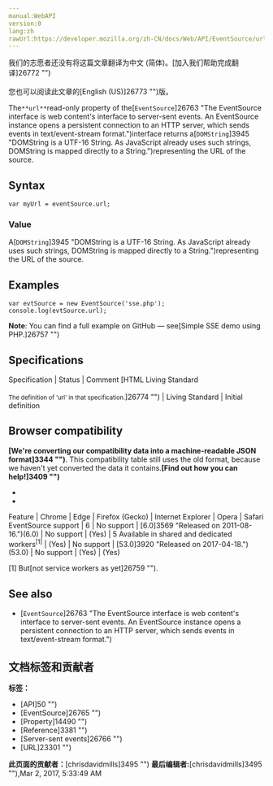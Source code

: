 ```yaml
---
manual:WebAPI
version:0
lang:zh
rawUrl:https://developer.mozilla.org/zh-CN/docs/Web/API/EventSource/url
---
```




<bdi>我们的志愿者还没有将这篇文章翻译为<bdi>中文 (简体)</bdi>。[加入我们帮助完成翻译]26772 "")<br></br>您也可以阅读此文章的[English (US)]26773 "")版。</bdi>






The`**url**`read-only property of the[`EventSource`]26763 "The EventSource interface is web content's interface to server-sent events. An EventSource instance opens a persistent connection to an HTTP server, which sends events in text/event-stream format.")interface returns a[`DOMString`]3945 "DOMString is a UTF-16 String. As JavaScript already uses such strings, DOMString is mapped directly to a String.")representing the URL of the source.


## Syntax<a name="Syntax"></a>

```
var myUrl = eventSource.url;
```

### Value<a name="Value"></a>


A[`DOMString`]3945 "DOMString is a UTF-16 String. As JavaScript already uses such strings, DOMString is mapped directly to a String.")representing the URL of the source.


## Examples<a name="Examples"></a>

```
var evtSource = new EventSource('sse.php');
console.log(evtSource.url);
```


**Note**: You can find a full example on GitHub — see[Simple SSE demo using PHP.]26757 "")



## Specifications<a name="Specifications"></a>

Specification | Status | Comment 
[HTML Living Standard<br></br><small>The definition of &#39;url&#39; in that specification.</small>]26774 "") | Living Standard | Initial definition 



## Browser compatibility<a name="Browser_compatibility"></a>


**[We&#39;re converting our compatibility data into a machine-readable JSON format]3344 "")**. This compatibility table still uses the old format, because we haven&#39;t yet converted the data it contains.**[Find out how you can help!]3409 "")**


* 
* 

Feature | Chrome | Edge | Firefox (Gecko) | Internet Explorer | Opera | Safari 
EventSource support | 6 | No support | [6.0]3569 "Released on 2011-08-16.")(6.0) | No support | (Yes) | 5 
Available in shared and dedicated workers<sup>[1]</sup> | (Yes) | No support | [53.0]3920 "Released on 2017-04-18.")(53.0) | No support | (Yes) | (Yes) 






[1] But[not service workers as yet]26759 "").


## See also<a name="See_also"></a>

* [`EventSource`]26763 "The EventSource interface is web content's interface to server-sent events. An EventSource instance opens a persistent connection to an HTTP server, which sends events in text/event-stream format.")



## 文档标签和贡献者
**标签：**
* [API]50 "")
* [EventSource]26765 "")
* [Property]14490 "")
* [Reference]3381 "")
* [Server-sent events]26766 "")
* [URL]23301 "")

**此页面的贡献者：**[chrisdavidmills]3495 "")
**最后编辑者:**[chrisdavidmills]3495 ""),<time>Mar 2, 2017, 5:33:49 AM</time>


